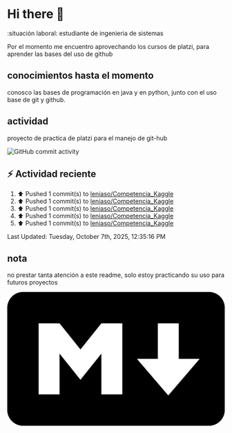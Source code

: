 # Hi there 👋

:situación laboral: estudiante de ingenieria de sistemas

Por el momento me encuentro aprovechando los cursos de platzi, para aprender las bases del uso de github

## conocimientos hasta el momento

conosco las bases de programación en java y en python, junto con el uso base de git y github.


## actividad 

proyecto de practica de platzi para el manejo de git-hub

![GitHub commit activity](https://img.shields.io/github/commit-activity/m/leniaso/de-platzi-1)



## :zap: Actividad reciente
<!--RECENT_ACTIVITY:start-->
1. ⬆️ Pushed 1 commit(s) to [leniaso/Competencia_Kaggle](https://github.com/leniaso/Competencia_Kaggle)<br>
2. ⬆️ Pushed 1 commit(s) to [leniaso/Competencia_Kaggle](https://github.com/leniaso/Competencia_Kaggle)<br>
3. ⬆️ Pushed 1 commit(s) to [leniaso/Competencia_Kaggle](https://github.com/leniaso/Competencia_Kaggle)<br>
4. ⬆️ Pushed 1 commit(s) to [leniaso/Competencia_Kaggle](https://github.com/leniaso/Competencia_Kaggle)<br>
5. ⬆️ Pushed 1 commit(s) to [leniaso/Competencia_Kaggle](https://github.com/leniaso/Competencia_Kaggle)<br>
<!--RECENT_ACTIVITY:end-->
<!--RECENT_ACTIVITY:last_update-->
Last Updated: Tuesday, October 7th, 2025, 12:35:16 PM
<!--RECENT_ACTIVITY:last_update_end-->

## nota

no prestar tanta atención a este readme, solo estoy practicando su uso para futuros proyectos

![Markdown page](/images/markdown-image.png)
